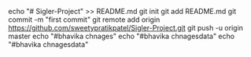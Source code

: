 echo "# Sigler-Project" >> README.md
git init
git add README.md
git commit -m "first commit"
git remote add origin https://github.com/sweetypratikpatel/Sigler-Project.git
git push -u origin master
echo "#bhavika chnages"
echo "#bhavika chnagesdata"
echo "#bhavika chnagesdata"
